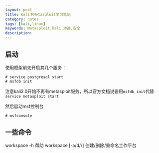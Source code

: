 ```yaml
---
layout: post
title: Kali下Metasploit学习笔记
category: notes
tags: [kali,linux]
keywords: Metasploit,kali,渗透,安全
description:
---
```


## 启动

使用框架前先开启其几个服务：

	# service postgresql start
	# msfdb init

注意kali2.0开始不再有metasploit服务，所以官方文档说要用`msfdb init`代替`service metasploit start`

<!-- more -->

然后启动msf控制台

	# msfconsole

## 一些命令

workspace -h 帮助
workspace [-a/d/r] 创建/删除/重命名工作平台
